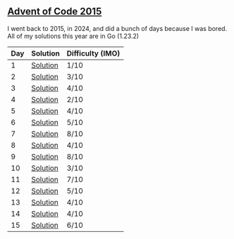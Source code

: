 ## [Advent of Code 2015](https://adventofcode.com/2015)

I went back to 2015, in 2024, and did a bunch of days because I was bored.
All of my solutions this year are in Go (1.23.2)

| Day | Solution                         | Difficulty (IMO) |
| --- | -------------------------------- | ---------------- |
| 1   | [Solution](/2015/day-1/main.go)  | 1/10             |
| 2   | [Solution](/2015/day-2/main.go)  | 3/10             |
| 3   | [Solution](/2015/day-3/main.go)  | 4/10             |
| 4   | [Solution](/2015/day-4/main.go)  | 2/10             |
| 5   | [Solution](/2015/day-5/main.go)  | 4/10             |
| 6   | [Solution](/2015/day-6/main.go)  | 5/10             |
| 7   | [Solution](/2015/day-7/main.go)  | 8/10             |
| 8   | [Solution](/2015/day-8/main.go)  | 4/10             |
| 9   | [Solution](/2015/day-9/main.go)  | 8/10             |
| 10  | [Solution](/2015/day-10/main.go) | 3/10             |
| 11  | [Solution](/2015/day-11/main.go) | 7/10             |
| 12  | [Solution](/2015/day-12/main.go) | 5/10             |
| 13  | [Solution](/2015/day-13/main.go) | 4/10             |
| 14  | [Solution](/2015/day-14/main.go) | 4/10             |
| 15  | [Solution](/2015/day-15/main.go) | 6/10             |
